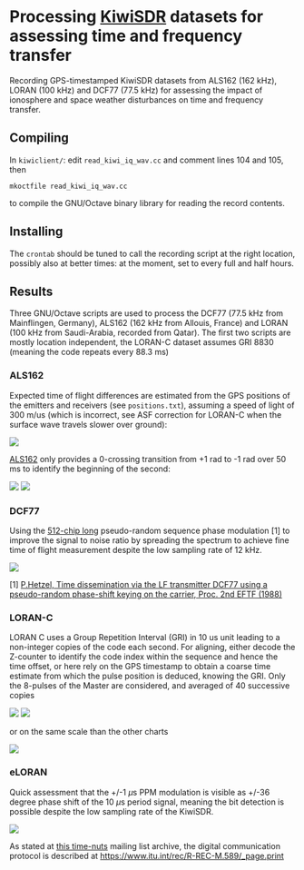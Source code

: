 # Processing <a href="http://kiwisdr.com/.public/">KiwiSDR</a> datasets for assessing time and frequency transfer

Recording GPS-timestamped KiwiSDR datasets from ALS162 (162 kHz), LORAN (100 kHz) and
DCF77 (77.5 kHz) for assessing the impact of ionosphere and space weather disturbances
on time and frequency transfer.

## Compiling

In ``kiwiclient/``: edit ``read_kiwi_iq_wav.cc`` and comment lines 104 and 105,
then

```
mkoctfile read_kiwi_iq_wav.cc
```
to compile the GNU/Octave binary library for reading the record contents.

## Installing

The ``crontab`` should be tuned to call the recording script at the right 
location, possibly also at better times: at the moment, set to every full and
half hours.

## Results

Three GNU/Octave scripts are used to process the DCF77 (77.5 kHz from 
Mainflingen, Germany), ALS162 (162 kHz from Allouis, France) and LORAN 
(100 kHz from Saudi-Arabia, recorded from Qatar). The first two scripts
are mostly location independent, the LORAN-C dataset assumes GRI 8830
(meaning the code repeats every 88.3 ms)

### ALS162

Expected time of flight differences are estimated from the GPS positions
of the emitters and receivers (see ``positions.txt``), assuming a speed 
of light of 300 m/us (which is incorrect, see ASF correction for LORAN-C
when the surface wave travels slower over ground):

<img src="als162_map.png">

<a href="https://en.wikipedia.org/wiki/ALS162_time_signal">ALS162</a>
only provides a 0-crossing transition from +1 rad to -1 rad over 50 ms
to identify the beginning of the second:

<img src="als162_1.png">

<img src="als162_2.png">

### DCF77

Using the <a href="https://www.eecis.udel.edu/~mills/ntp/dcf77.html">512-chip long</a> 
pseudo-random sequence phase modulation [1] to improve the signal to noise ratio by spreading 
the spectrum to achieve fine time of flight measurement despite the low sampling rate of 
12 kHz.

<img src="dcf77.png">

[1] <a href="https://www.ptb.de/cms/fileadmin/internet/fachabteilungen/abteilung_4/4.4_zeit_und_frequenz/pdf/5_1988_Hetzel_-_Proc_EFTF_88.pdf">P.Hetzel, Time dissemination via the LF transmitter DCF77 using a pseudo-random phase-shift 
keying on the carrier, Proc. 2nd EFTF (1988)</a>

### LORAN-C

LORAN C uses a Group Repetition Interval (GRI) in 10 us unit leading to a non-integer
copies of the code each second. For aligning, either decode the Z-counter to identify
the code index within the sequence and hence the time offset, or here rely on the
GPS timestamp to obtain a coarse time estimate from which the pulse position is deduced,
knowing the GRI. Only the 8-pulses of the Master are considered, and averaged of 40 successive
copies

<img src="loran_1.png">

<img src="loran_2.png">

or on the same scale than the other charts

<img src="loran_2samescale.png">

### eLORAN

Quick assessment that the +/-1 $\mu$s PPM modulation is visible as +/-36 degree phase shift 
of the 10 $\mu$s period signal, meaning the bit detection is possible despite the low
sampling rate of the KiwiSDR.

<img src="eloran_PEN_phase.png">

As stated at <a href="https://febo.com/pipermail/time-nuts_lists.febo.com/2025-August/109988.html">this
time-nuts</a> mailing list archive, the digital communication protocol is described at https://www.itu.int/rec/R-REC-M.589/_page.print
